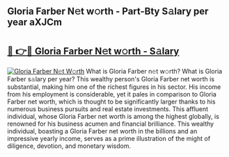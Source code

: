 ## Gloria Farber N𝚎t w𝚘rth - Part-Bty S𝚊lary per year aXJCm

# <h2><a href="http://gc1nve.nevu.top/?p=Gloria+Farber">🔗 👉🔴 Gloria Farber N𝚎t w𝚘rth - S𝚊lary</a></h2>

[![Gloria Farber N𝚎t W𝚘rth](https://i.imgur.com/Oavwk0R.jpeg)](http://gc1nve.nevu.top/?p=Gloria+Farber)
What is Gloria Farber n𝚎t w𝚘rth? What is Gloria Farber s𝚊lary per year?
This wealthy person's Gloria Farber net worth is substantial, making him one of the richest figures in his sector. His income from his employment is considerable, yet it pales in comparison to Gloria Farber net worth, which is thought to be significantly larger thanks to his numerous business pursuits and real estate investments. This affluent individual, whose Gloria Farber net worth is among the highest globally, is renowned for his business acumen and financial brilliance. This wealthy individual, boasting a Gloria Farber net worth in the billions and an impressive yearly income, serves as a prime illustration of the might of diligence, devotion, and monetary wisdom.
